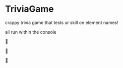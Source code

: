 # TriviaGame
crappy trivia game that tests ur skill on element names!

all run within the console



:eyes:

:nose:

:lips:
